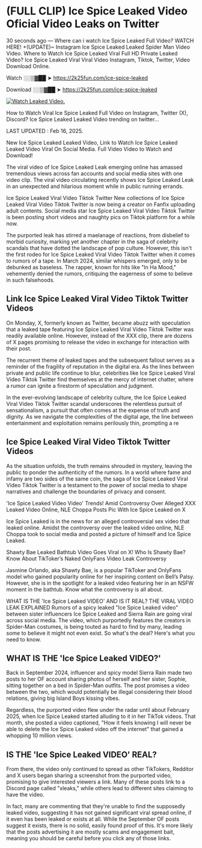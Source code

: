 # (FULL CLIP) Ice Spice Leaked Video Oficial Video Leaks on Twitter

30 seconds ago — Where can i watch Ice Spice Leaked Full Video? WATCH HERE! +(UPDATE)~ Instagram Ice Spice Leaked Leaked Spider Man Video Video. Where to Watch Ice Spice Leaked Viral Full HD Private Leaked Video? Ice Spice Leaked Viral Viral Video Instagram, Tiktok, Twitter, Video Download Online.

Watch ░░▒▓██ ➤ https://2k25fun.com/ice-spice-leaked

Download ░░▒▓██ ➤ https://2k25fun.com/ice-spice-leaked

[![Watch Leaked Video.](https://miro.medium.com/v2/resize:fit:828/format:webp/1*cilzJN44JGOrTw9NJCrNHA.gif "Watch Leaked Video")](https://2k25fun.com/ice-spice-leaked)

How to Watch Viral Ice Spice Leaked Full Video on Instagram, Twitter (X), Discord? Ice Spice Leaked Leaked Video trending on twitter...

LAST UPDATED : Feb 16, 2025.

New Ice Spice Leaked Leaked Video, Link to Watch Ice Spice Leaked Leaked Video Viral On Social Media. Full Video Video to Watch and Download!

The viral video of Ice Spice Leaked Leak emerging online has amassed tremendous views across fan accounts and social media sites with one video clip. The viral video circulating recently shows Ice Spice Leaked Leak in an unexpected and hilarious moment while in public running errands.

Ice Spice Leaked Viral Video Tiktok Twitter New collections of Ice Spice Leaked Viral Video Tiktok Twitter is now being a creator on Fanfix uploading adult contents. Social media star Ice Spice Leaked Viral Video Tiktok Twitter is been posting short videos and naughty pics on Tiktok platform for a while now.

The purported leak has stirred a maelanage of reactions, from disbelief to morbid curiosity, marking yet another chapter in the saga of celebrity scandals that have dotted the landscape of pop culture. However, this isn't the first rodeo for Ice Spice Leaked Viral Video Tiktok Twitter when it comes to rumors of a tape. In March 2024, similar whispers emerged, only to be debunked as baseless. The rapper, known for hits like "In Ha Mood," vehemently denied the rumors, critiquing the eagerness of some to believe in such falsehoods.

## Link Ice Spice Leaked Viral Video Tiktok Twitter Videos

On Monday, X, formerly known as Twitter, became abuzz with speculation that a leaked tape featuring Ice Spice Leaked Viral Video Tiktok Twitter was readily available online. However, instead of the XXX clip, there are dozens of X pages promising to release the video in exchange for interaction with their post.

The recurrent theme of leaked tapes and the subsequent fallout serves as a reminder of the fragility of reputation in the digital era. As the lines between private and public life continue to blur, celebrities like Ice Spice Leaked Viral Video Tiktok Twitter find themselves at the mercy of internet chatter, where a rumor can ignite a firestorm of speculation and judgment.

In the ever-evolving landscape of celebrity culture, the Ice Spice Leaked Viral Video Tiktok Twitter scandal underscores the relentless pursuit of sensationalism, a pursuit that often comes at the expense of truth and dignity. As we navigate the complexities of the digital age, the line between entertainment and exploitation remains perilously thin, prompting a re

##  Ice Spice Leaked Viral Video Tiktok Twitter Videos

As the situation unfolds, the truth remains shrouded in mystery, leaving the public to ponder the authenticity of the rumors. In a world where fame and infamy are two sides of the same coin, the saga of Ice Spice Leaked Viral Video Tiktok Twitter is a testament to the power of social media to shape narratives and challenge the boundaries of privacy and consent.

'Ice Spice Leaked Video Video' Trends! Amid Controversy Over Alleged XXX Leaked Video Online, NLE Choppa Posts Pic With Ice Spice Leaked on X

Ice Spice Leaked is in the news for an alleged controversial sex video that leaked online. Amidst the controversy over the leaked video online, NLE Choppa took to social media and posted a picture of himself and Ice Spice Leaked.

Shawty Bae Leaked Bathtub Video Goes Viral on X! Who Is Shawty Bae? Know About TikToker’s Naked OnlyFans Video Leak Controversy

Jasmine Orlando, aka Shawty Bae, is a popular TikToker and OnlyFans model who gained popularity online for her inspiring content on Bell’s Palsy. However, she is in the spotlight for a leaked video featuring her in an NSFW moment in the bathtub. Know what the controversy is all about.

WHAT IS THE 'Ice Spice Leaked VIDEO' AND IS IT REAL? THE VIRAL VIDEO LEAK EXPLAINED Rumors of a spicy leaked "Ice Spice Leaked video" between sister influencers Ice Spice Leaked and Sierra Rain are going viral across social media. The video, which purportedly features the creators in Spider-Man costumes, is being touted as hard to find by many, leading some to believe it might not even exist. So what's the deal? Here's what you need to know.

## WHAT IS THE 'Ice Spice Leaked VIDEO?'

Back in September 2024, influencer and spicy model Sierra Rain made two posts to her OF account sharing photos of herself and her sister, Sophie, sitting together on a bed in Spider-Man outfits. The post promises a video between the two, which would potentially be illegal considering their blood relations, giving big Island Boys kissing vibes.

Regardless, the purported video flew under the radar until about February 2025, when Ice Spice Leaked started alluding to it in her TikTok videos. That month, she posted a video captioned, "How it feels knowing I will never be able to delete the Ice Spice Leaked video off the internet" that gained a whopping 10 million views.

## IS THE 'Ice Spice Leaked VIDEO' REAL?

From there, the video only continued to spread as other TikTokers, Redditor and X users began sharing a screenshot from the purported video, promising to give interested viewers a link. Many of these posts link to a Discord page called "xleaks," while others lead to different sites claiming to have the video.

In fact, many are commenting that they're unable to find the supposedly leaked video, suggesting it has not gained significant viral spread online, if it even has been leaked or exists at all. While the September OF posts suggest it exists, there is no solid, easily found proof of this. It's more likely that the posts advertising it are mostly scams and engagement bait, meaning you should be careful before you click any of those links.